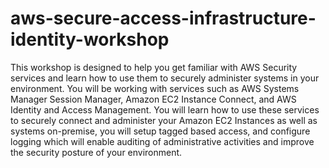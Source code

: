 # aws-secure-access-infrastructure-identity-workshop
This workshop is designed to help you get familiar with AWS Security services and learn how to use them to securely administer systems in your environment. You will be working with services such as AWS Systems Manager Session Manager, Amazon EC2 Instance Connect, and AWS Identity and Access Management. You will learn how to use these services to securely connect and administer your Amazon EC2 Instances as well as systems on-premise, you will setup tagged based access, and configure logging which will enable auditing of administrative activities and improve the security posture of your environment.

